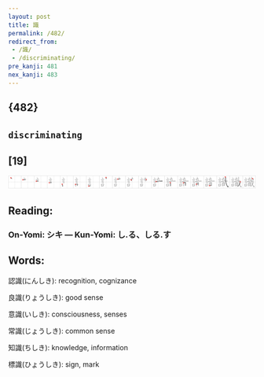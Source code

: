 ```yaml
---
layout: post
title: 識
permalink: /482/
redirect_from:
 - /識/
 - /discriminating/
pre_kanji: 481
nex_kanji: 483
---
```


## {482}

## `discriminating`

## [19]

<div class="stroke"><img src="../images/E8AD98.png" /></div>

## Reading:

### On-Yomi: シキ &mdash; Kun-Yomi: し.る、しる.す

## Words:

認識(にんしき): recognition, cognizance

良識(りょうしき): good sense

意識(いしき): consciousness, senses

常識(じょうしき): common sense

知識(ちしき): knowledge, information

標識(ひょうしき): sign, mark
